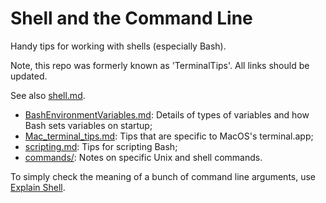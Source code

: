Shell and the Command Line
==========================
Handy tips for working with shells (especially Bash).

Note, this repo was formerly known as 'TerminalTips'. All links should be updated.

See also [shell.md][sa_01].

- [BashEnvironmentVariables.md][tt_01]: Details of types of variables and how 
  Bash sets variables on startup;
- [Mac_terminal_tips.md][tt_02]: Tips that are specific to MacOS's terminal.app;
- [scripting.md][tt_03]: Tips for scripting Bash;
- [commands/][tt_04]: Notes on specific Unix and shell commands.

To simply check the meaning of a bunch of command line arguments, use [Explain Shell](https://explainshell.com).


[sa_01]: https://github.com/Crossroadsman/ServerAdmin/blob/master/Shell.md
[tt_01]: https://github.com/Crossroadsman/Shell_and_CommandLine/blob/master/BashEnvironmentVariables.md
[tt_02]: https://github.com/Crossroadsman/Shell_and_CommandLine/blob/master/Mac_terminal_tips.md
[tt_03]: https://github.com/Crossroadsman/Shell_and_CommandLine/blob/master/scripting.md
[tt_04]: https://github.com/Crossroadsman/Shell_and_CommandLine/tree/master/commands
